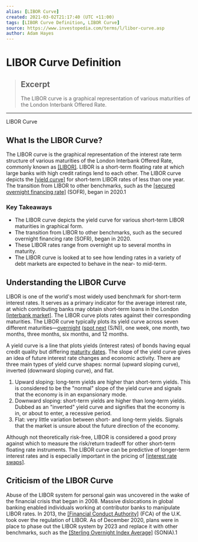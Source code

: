 ```yaml
---
alias: [LIBOR Curve]
created: 2021-03-02T21:17:40 (UTC +11:00)
tags: [LIBOR Curve Definition, LIBOR Curve]
source: https://www.investopedia.com/terms/l/libor-curve.asp
author: Adam Hayes
---
```


# LIBOR Curve Definition

> ## Excerpt
> The LIBOR curve is a graphical representation of various maturities of the London Interbank Offered Rate.

---

LIBOR Curve
## What Is the LIBOR Curve?

The LIBOR curve is the graphical representation of the interest rate term structure of various maturities of the London Interbank Offered Rate, commonly known as [[LIBOR]](https://www.investopedia.com/terms/l/libor.asp). LIBOR is a short-term floating rate at which large banks with high credit ratings lend to each other. The LIBOR curve depicts the [[yield curve]](https://www.investopedia.com/terms/y/yieldcurve.asp) for short-term LIBOR rates of less than one year. The transition from LIBOR to other benchmarks, such as the [[secured overnight financing rate]](https://www.investopedia.com/secured-overnight-financing-rate-sofr-4683954) (SOFR), began in 2020.1

### Key Takeaways

-   The LIBOR curve depicts the yield curve for various short-term LIBOR maturities in graphical form.
-   The transition from LIBOR to other benchmarks, such as the secured overnight financing rate (SOFR), began in 2020.
-   These LIBOR rates range from overnight up to several months in maturity.
-   The LIBOR curve is looked at to see how lending rates in a variety of debt markets are expected to behave in the near- to mid-term.

## Understanding the LIBOR Curve

LIBOR is one of the world's most widely used benchmark for short-term interest rates. It serves as a primary indicator for the average interest rate, at which contributing banks may obtain short-term loans in the London [[interbank market]](https://www.investopedia.com/terms/i/interbankmarket.asp). The LIBOR curve plots rates against their corresponding maturities. The LIBOR curve typically plots its yield curve across seven different maturities—[overnight](https://www.investopedia.com/terms/o/overnightrate.asp) ([spot next](https://www.investopedia.com/terms/s/spot-next.asp) (S/N)), one week, one month, two months, three months, six months, and 12 months.

A yield curve is a line that plots yields (interest rates) of bonds having equal credit quality but differing [maturity dates](https://www.investopedia.com/terms/m/maturitydate.asp). The slope of the yield curve gives an idea of future interest rate changes and economic activity. There are three main types of yield curve shapes: normal (upward sloping curve), inverted (downward sloping curve), and flat.

1.  Upward sloping: long-term yields are higher than short-term yields. This is considered to be the "normal" slope of the yield curve and signals that the economy is in an expansionary mode.
2.  Downward sloping: short-term yields are higher than long-term yields. Dubbed as an "inverted" yield curve and signifies that the economy is in, or about to enter, a recessive period.
3.  Flat: very little variation between short- and long-term yields. Signals that the market is unsure about the future direction of the economy.

Although not theoretically risk-free, LIBOR is considered a good proxy against which to measure the risk/return tradeoff for other short-term floating rate instruments. The LIBOR curve can be predictive of longer-term interest rates and is especially important in the pricing of [[interest rate swaps]](https://www.investopedia.com/terms/i/interestrateswap.asp).

## Criticism of the LIBOR Curve

Abuse of the LIBOR system for personal gain was uncovered in the wake of the financial crisis that began in 2008. Massive dislocations in global banking enabled individuals working at contributor banks to manipulate LIBOR rates. In 2013, the [[Financial Conduct Authority]](https://www.investopedia.com/terms/f/financial-conduct-authority-uk-fca.asp) (FCA) of the U.K. took over the regulation of LIBOR. As of December 2020, plans were in place to phase out the LIBOR system by 2023 and replace it with other benchmarks, such as the [[Sterling Overnight Index Average]](https://www.investopedia.com/terms/s/sonia.asp) (SONIA).1
